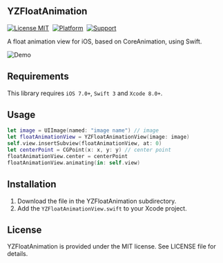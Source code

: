 ## YZFloatAnimation

[![License MIT](https://img.shields.io/badge/license-MIT-green.svg?style=flat)](https://raw.githubusercontent.com/coolryze/YZFloatAnimation/master/LICENSE)&nbsp;
[![Platform](https://img.shields.io/badge/platform-iOS-lightgrey.svg)](https://www.apple.com/nl/ios/)&nbsp;
[![Support](https://img.shields.io/badge/support-iOS%207%2B%20-blue.svg?style=flat)](https://www.apple.com/nl/ios/)&nbsp;

A float animation view for iOS, based on CoreAnimation, using Swift.

![Demo](https://raw.github.com/coolryze/YZFloatAnimation/master/YZFloatAnimationDemo/Demo.gif)


## Requirements

This library requires `iOS 7.0+`, `Swift 3` and `Xcode 8.0+`.


## Usage

```swift
let image = UIImage(named: "image name") // image
let floatAnimationView = YZFloatAnimationView(image: image)
self.view.insertSubview(floatAnimationView, at: 0)
let centerPoint = CGPoint(x: x, y: y) // center point
floatAnimationView.center = centerPoint
floatAnimationView.animating(in: self.view)
```


## Installation

1. Download the file in the YZFloatAnimation subdirectory.
2. Add the `YZFloatAnimationView.swift` to your Xcode project.


## License

YZFloatAnimation is provided under the MIT license. See LICENSE file for details.